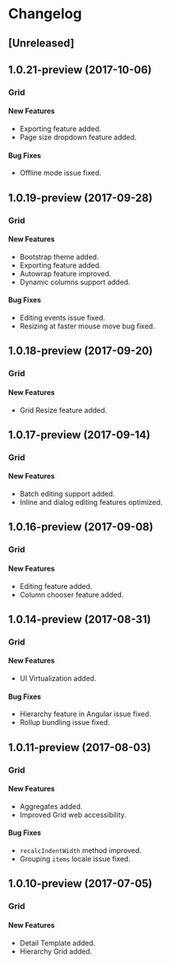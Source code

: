 # Changelog

## [Unreleased]

## 1.0.21-preview (2017-10-06)

### Grid

#### New Features
- Exporting feature added.
- Page size dropdown feature added.

#### Bug Fixes
- Offline mode issue fixed.

## 1.0.19-preview (2017-09-28)

### Grid

#### New Features
- Bootstrap theme added.
- Exporting feature added.
- Autowrap feature improved.
- Dynamic columns support added.

#### Bug Fixes
- Editing events issue fixed.
- Resizing at faster mouse move bug fixed.

## 1.0.18-preview (2017-09-20)

### Grid

#### New Features
- Grid Resize feature added.

## 1.0.17-preview (2017-09-14)

### Grid

#### New Features
- Batch editing support added.
- Inline and dialog editing features optimized.

## 1.0.16-preview (2017-09-08)

### Grid

#### New Features
- Editing feature added.
- Column chooser feature added.

## 1.0.14-preview (2017-08-31)

### Grid

#### New Features
- UI Virtualization added.

#### Bug Fixes
- Hierarchy feature in Angular issue fixed.
- Rollup bundling issue fixed.

## 1.0.11-preview (2017-08-03)

### Grid

#### New Features
- Aggregates added.
- Improved Grid web accessibility.

#### Bug Fixes
- `recalcIndentWidth` method improved.
- Grouping `items` locale issue fixed.

## 1.0.10-preview (2017-07-05)

### Grid

#### New Features
- Detail Template added.
- Hierarchy Grid added.
